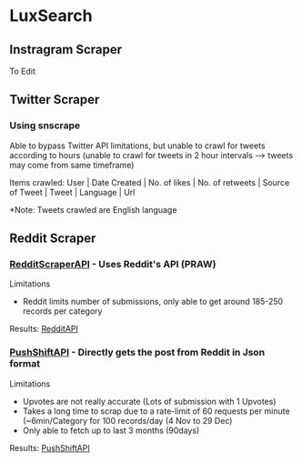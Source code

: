 # LuxSearch

## Instragram Scraper
To Edit

## Twitter Scraper
### Using snscrape 
Able to bypass Twitter API limitations, but unable to crawl for tweets according to hours (unable to crawl for tweets in 2 hour intervals --> tweets may come from same timeframe) 

Items crawled: 
User | Date Created | No. of likes | No. of retweets | Source of Tweet | Tweet | Language | Url

*Note: Tweets crawled are English language 


## Reddit Scraper
### **[RedditScraperAPI](RedditScraperAPI.py)** - Uses Reddit's API (PRAW)
Limitations 
- Reddit limits number of submissions, only able to get around 185-250 records per category

Results: [RedditAPI](../data-scraping/Data/RedditAPI.xlsx)

### **[PushShiftAPI](PushShiftAPI.py)** - Directly gets the post from Reddit in Json format
Limitations 
- Upvotes are not really accurate (Lots of submission with 1 Upvotes)
- Takes a long time to scrap due to a rate-limit of 60 requests per minute (~6min/Category for 100 records/day (4 Nov to 29 Dec)
- Only able to fetch up to last 3 months (90days)

Results: [PushShiftAPI](../data-scraping/Data/PushShiftAPI.xlsx)
